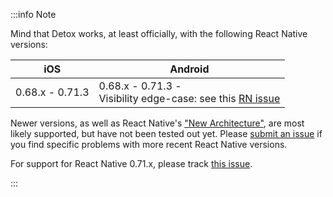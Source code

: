 <!-- markdownlint-configure-file { "first-line-h1": 0 } -->

:::info Note

Mind that Detox works, at least officially, with the following React Native versions:

| iOS             | Android                                                                                                                |
| --------------- | ---------------------------------------------------------------------------------------------------------------------- |
| 0.68.x - 0.71.3 | 0.68.x - 0.71.3 -<br/>Visibility edge-case: see this [RN issue](https://github.com/facebook/react-native/issues/23870) |

Newer versions, as well as React Native's ["New Architecture"](https://reactnative.dev/docs/the-new-architecture/landing-page), are most likely supported, but have not been tested out yet.
Please [submit an issue](https://github.com/wix/Detox/issues/new/choose) if you find specific problems with more recent React Native versions.

For support for React Native 0.71.x, please track [this issue](https://github.com/wix/Detox/issues/3884).

:::
